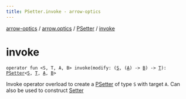 ```yaml
---
title: PSetter.invoke - arrow-optics
---
```


[arrow-optics](../../index.html) / [arrow.optics](../index.html) / [PSetter](index.html) / [invoke](./invoke.html)

# invoke

`operator fun <S, T, A, B> invoke(modify: (`[`S`](invoke.html#S)`, (`[`A`](invoke.html#A)`) -> `[`B`](invoke.html#B)`) -> `[`T`](invoke.html#T)`): `[`PSetter`](index.html)`<`[`S`](invoke.html#S)`, `[`T`](invoke.html#T)`, `[`A`](invoke.html#A)`, `[`B`](invoke.html#B)`>`

Invoke operator overload to create a [PSetter](index.html) of type `S` with target `A`.
Can also be used to construct [Setter](../-setter.html)

